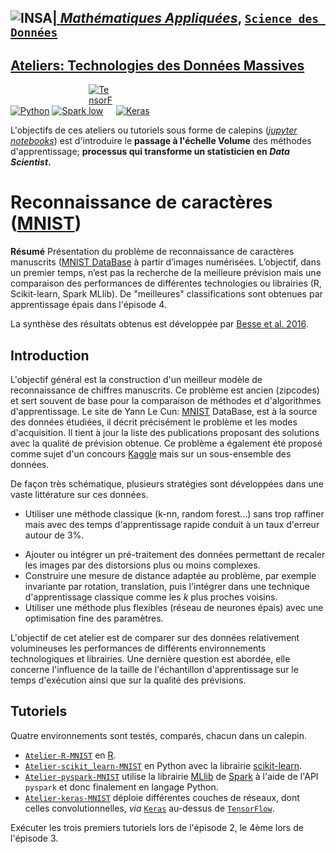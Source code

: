 ## <a href="http://www.insa-toulouse.fr/" ><img src="http://www.math.univ-toulouse.fr/~besse/Wikistat/Images/Logo_INSAvilletoulouse-RVB.png" style="float:left; max-width: 80px; display: inline" alt="INSA"/> |  [*Mathématiques Appliquées*](http://www.math.insa-toulouse.fr/fr/index.html), [`Science des Données`](http://www.math.insa-toulouse.fr/fr/enseignement.html) 

## [Ateliers: Technologies des Données Massives](https://github.com/wikistat/Ateliers-Big-Data) 


<a href="https://www.python.org/"><img src="https://upload.wikimedia.org/wikipedia/commons/thumb/f/f8/Python_logo_and_wordmark.svg/390px-Python_logo_and_wordmark.svg.png" style="max-width: 120px; display: inline" alt="Python"/></a> <a href="http://spark.apache.org/"><img src="http://spark.apache.org/images/spark-logo-trademark.png" style="max-width: 80px; display: inline" alt="Spark"/> </a> <a href="https://www.tensorflow.org/"><img src="https://avatars0.githubusercontent.com/u/15658638?s=200&v=4" style="max-width: 40px; display: inline" alt="TensorFlow"/></a>  <a href="https://keras.io/"><img src="https://s3.amazonaws.com/keras.io/img/keras-logo-2018-large-1200.png" style="max-width: 100px; display: inline" alt="Keras"/></a>

L'objectifs de ces ateliers ou tutoriels sous forme de calepins ([*jupyter notebooks*](http://jupyter.org/)) est d'introduire le **passage à l'échelle Volume** des méthodes d'apprentissage; **processus qui transforme un statisticien en *Data Scientist*.** 


# Reconnaissance de caractères  ([MNIST](http://yann.lecun.com/exdb/mnist/)) 


**Résumé** Présentation du problème de reconnaissance de 
caractères manuscrits ([MNIST 
DataBase](http://yann.lecun.com/exdb/mnist/) à partir d’images 
numérisées. L’objectif, dans un premier temps, n’est pas la 
recherche de la meilleure prévision mais une comparaison des 
performances de différentes technologies ou librairies (R, 
Scikit-learn, Spark MLlib). De "meilleures" classifications sont 
obtenues par apprentissage épais dans l'épisode 4.

La synthèse des résultats obtenus est développée par [Besse et al. 2016](https://hal.archives-ouvertes.fr/hal-01350099).

## Introduction
L'objectif général est la construction d'un meilleur modèle de reconnaissance de chiffres manuscrits. Ce problème est ancien (zipcodes) et sert souvent de base pour la comparaison de méthodes et d'algorithmes d'apprentissage. Le site de Yann Le Cun: [MNIST](http://yann.lecun.com/exdb/mnist/) DataBase, est à la source des données étudiées, il décrit précisément le problème et les modes d'acquisition. Il tient à jour la liste des publications proposant des solutions avec la qualité de prévision obtenue. Ce problème a également été proposé comme sujet d'un concours [Kaggle](https://www.kaggle.com/competitions) mais sur un sous-ensemble des données. 

De façon très schématique, plusieurs stratégies sont développées dans une vaste littérature sur ces données.  

- Utiliser une méthode classique (k-nn, random forest...) sans trop raffiner mais avec des temps d'apprentissage rapide conduit à un taux d'erreur autour de 3\%.
* Ajouter  ou intégrer un pré-traitement des données permettant de recaler les images par des distorsions plus ou moins complexes.
* Construire une mesure de distance adaptée au problème, par exemple invariante par rotation, translation, puis l'intégrer dans une technique d'apprentissage classique comme les $k$ plus proches voisins.
* Utiliser une méthode plus flexibles (réseau de neurones épais) avec une optimisation fine des paramètres.

L'objectif de cet atelier est de comparer sur des données relativement volumineuses les performances de différents environnements technologiques et librairies.  Une dernière question est abordée, elle concerne l'influence de la taille de l'échantillon d'apprentissage sur le temps d'exécution ainsi que sur la qualité des prévisions.

## Tutoriels

Quatre environnements sont testés, comparés, chacun dans un calepin.

- [`Atelier-R-MNIST`](https://github.com/wikistat/Ateliers-Big-Data/blob/master/MNIST/Atelier-R-MNIST.ipynb) en [R](https://cran.r-project.org/).
- [`Atelier-scikit_learn-MNIST`](https://github.com/wikistat/Ateliers-Big-Data/blob/master/MNIST/Atelier-scikit_learn-MNIST.ipynb) en Python avec la librairie [scikit-learn](http://scikit-learn.org/stable/).
- [`Atelier-pyspark-MNIST`](https://github.com/wikistat/Ateliers-Big-Data/blob/master/MNIST/Atelier-pyspark-MNIST.ipynb) utilise la librairie [MLlib](http://spark.apache.org/mllib/) de [Spark](http://spark.apache.org) à l'aide de l'API `pyspark` et donc finalement en langage Python.
- [`Atelier-keras-MNIST`](https://github.com/wikistat/Ateliers-Big-Data/blob/master/MNIST/Atelier-keras-MNIST.ipynb) déploie différentes couches de réseaux, dont celles convolutionnelles, *via* [`Keras`](https://keras.io/) au-dessus de [`TensorFlow`](https://github.com/tensorflow/tensorflow).

Exécuter les trois premiers tutoriels lors de l'épisode 2, le 4ème 
lors de l'épisode 3.




